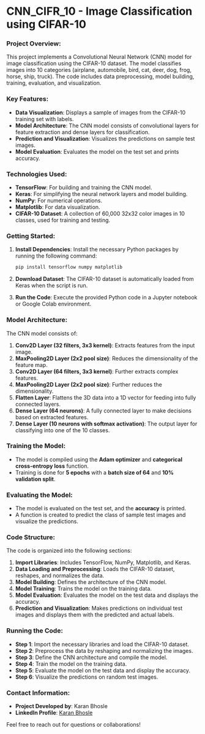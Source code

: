 # **CNN_CIFR_10 - Image Classification using CIFAR-10**

### **Project Overview:**
This project implements a Convolutional Neural Network (CNN) model for image classification using the CIFAR-10 dataset. The model classifies images into 10 categories (airplane, automobile, bird, cat, deer, dog, frog, horse, ship, truck). The code includes data preprocessing, model building, training, evaluation, and visualization.

### **Key Features:**
- **Data Visualization**: Displays a sample of images from the CIFAR-10 training set with labels.
- **Model Architecture**: The CNN model consists of convolutional layers for feature extraction and dense layers for classification.
- **Prediction and Visualization**: Visualizes the predictions on sample test images.
- **Model Evaluation**: Evaluates the model on the test set and prints accuracy.

### **Technologies Used:**
- **TensorFlow**: For building and training the CNN model.
- **Keras**: For simplifying the neural network layers and model building.
- **NumPy**: For numerical operations.
- **Matplotlib**: For data visualization.
- **CIFAR-10 Dataset**: A collection of 60,000 32x32 color images in 10 classes, used for training and testing.

### **Getting Started:**
1. **Install Dependencies**:
   Install the necessary Python packages by running the following command:
   ```bash
   pip install tensorflow numpy matplotlib
   ```

2. **Download Dataset**:
   The CIFAR-10 dataset is automatically loaded from Keras when the script is run.

3. **Run the Code**:
   Execute the provided Python code in a Jupyter notebook or Google Colab environment.

### **Model Architecture:**
The CNN model consists of:
1. **Conv2D Layer (32 filters, 3x3 kernel)**: Extracts features from the input image.
2. **MaxPooling2D Layer (2x2 pool size)**: Reduces the dimensionality of the feature map.
3. **Conv2D Layer (64 filters, 3x3 kernel)**: Further extracts complex features.
4. **MaxPooling2D Layer (2x2 pool size)**: Further reduces the dimensionality.
5. **Flatten Layer**: Flattens the 3D data into a 1D vector for feeding into fully connected layers.
6. **Dense Layer (64 neurons)**: A fully connected layer to make decisions based on extracted features.
7. **Dense Layer (10 neurons with softmax activation)**: The output layer for classifying into one of the 10 classes.

### **Training the Model:**
- The model is compiled using the **Adam optimizer** and **categorical cross-entropy loss** function.
- Training is done for **5 epochs** with a **batch size of 64** and **10% validation split**.

### **Evaluating the Model:**
- The model is evaluated on the test set, and the **accuracy** is printed.
- A function is created to predict the class of sample test images and visualize the predictions.

### **Code Structure:**
The code is organized into the following sections:
1. **Import Libraries**: Includes TensorFlow, NumPy, Matplotlib, and Keras.
2. **Data Loading and Preprocessing**: Loads the CIFAR-10 dataset, reshapes, and normalizes the data.
3. **Model Building**: Defines the architecture of the CNN model.
4. **Model Training**: Trains the model on the training data.
5. **Model Evaluation**: Evaluates the model on the test data and displays the accuracy.
6. **Prediction and Visualization**: Makes predictions on individual test images and displays them with the predicted and actual labels.

### **Running the Code:**
- **Step 1**: Import the necessary libraries and load the CIFAR-10 dataset.
- **Step 2**: Preprocess the data by reshaping and normalizing the images.
- **Step 3**: Define the CNN architecture and compile the model.
- **Step 4**: Train the model on the training data.
- **Step 5**: Evaluate the model on the test data and display the accuracy.
- **Step 6**: Visualize the predictions on random test images.

### **Contact Information:**
- **Project Developed by**: Karan Bhosle
- **LinkedIn Profile**: [Karan Bhosle](https://www.linkedin.com/in/karanbhosle/)

Feel free to reach out for questions or collaborations!
